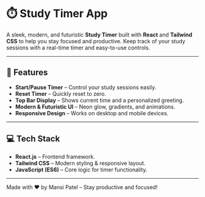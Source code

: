 # ⏱️ Study Timer App

A sleek, modern, and futuristic **Study Timer** built with **React** and **Tailwind CSS** to help you stay focused and productive. Keep track of your study sessions with a real-time timer and easy-to-use controls.

---

## 🌟 Features

- **Start/Pause Timer** – Control your study sessions easily.  
- **Reset Timer** – Quickly reset to zero.  
- **Top Bar Display** – Shows current time and a personalized greeting.  
- **Modern & Futuristic UI** – Neon glow, gradients, and animations.  
- **Responsive Design** – Works on desktop and mobile devices.  

---

## 💻 Tech Stack

- **React.js** – Frontend framework.  
- **Tailwind CSS** – Modern styling & responsive layout.  
- **JavaScript (ES6)** – Core logic for timer functionality.  

---

Made with ❤️ by Mansi Patel – Stay productive and focused!

